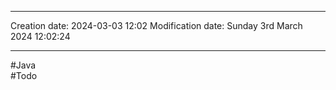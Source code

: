

----
Creation date: 2024-03-03 12:02
Modification date: Sunday 3rd March 2024 12:02:24

----

#Java  
#Todo 

